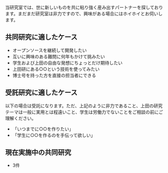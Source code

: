 当研究室では、世に新しいものを共に粘り強く産み出すパートナーを探しております。まだまだ研究室は非力ですので、興味がある場合にはホイホイとお伺いします。
<h2>共同研究に適したケース</h2>
<ul>
 	<li>オープンソースを継続して開発したい</li>
 	<li>互いに興味のある難問に何年もかけて挑みたい</li>
 	<li>学生および上田の自由な発想にちょっとだけ期待したい</li>
 	<li>上田研にある○○という技術を使ってみたい</li>
 	<li>博士号を持った方を直接の担当者にできる</li>
</ul>
<h2>受託研究に適したケース</h2>
以下の場合は受託になります。ただ、上記のように非力であること、上田の研究テーマは一般に実用とは程遠いこと、学生は労働力でないことをご相談の前にご理解ください。
<ul>
 	<li>「いつまでに○○を作りたい」</li>
 	<li>「学生に○○を作るのを手伝って欲しい」</li>
</ul>
<h2>現在実施中の共同研究</h2>
<ul>
 	<li>3件</li>
</ul>
&nbsp;
